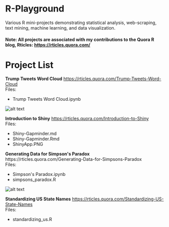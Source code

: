 # R-Playground
Various R mini-projects demonstrating statistical analysis, web-scraping, text mining, machine learning, and data visualization.
#### Note: All projects are associated with my contributions to the Quora R blog, Rticles: https://rticles.quora.com/

# Project List
<b>Trump Tweets Word Cloud</b> https://rticles.quora.com/Trump-Tweets-Word-Cloud <br>
Files:
<ul>
  <li>Trump Tweets Word Cloud.ipynb</li>
</ul>

![alt text](https://qph.fs.quoracdn.net/main-qimg-3fad725271a5cf9afd8fb7d3c7f3da8c) <br>

<b>Introduction to Shiny</b> https://rticles.quora.com/Introduction-to-Shiny <br>
Files:
<ul>
  <li>Shiny-Gapminder.md</li>
  <li>Shiny-Gapminder.Rmd</li>
  <li>ShinyApp.PNG</li>
</ul>
<b>Generating Data for Simpson's Paradox</b> https://rticles.quora.com/Generating-Data-for-Simpsons-Paradox <br>
Files:
<ul>
  <li>Simpson's Paradox.ipynb</li>
  <li>simpsons_paradox.R</li>
</ul>

![alt text](https://qph.fs.quoracdn.net/main-qimg-8afec86ab2d4fa5f9e02f4fc1837a755) <br>

<b>Standardizing US State Names</b> https://rticles.quora.com/Standardizing-US-State-Names <br>
Files:
<ul>
  <li>standardizing_us.R</li>
</ul>

